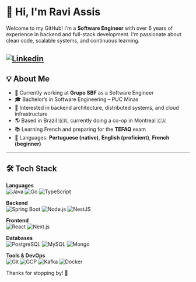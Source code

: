 # 👋 Hi, I'm Ravi Assis

Welcome to my GitHub! I'm a **Software Engineer** with over 6 years of experience in backend and full-stack development. I'm passionate about clean code, scalable systems, and continuous learning.

[![Linkedin](https://img.shields.io/badge/Linkedin-blue?style=flat&logo=inspire&logoColor=white)](https://www.linkedin.com/in/ravi-assis-a31674b5/)
---

## 💡 About Me

- 🔭 Currently working at **Grupo SBF** as a Software Engineer
- 🎓 Bachelor’s in Software Engineering – PUC Minas
- 🚀 Interested in backend architecture, distributed systems, and cloud infrastructure 
- 🌎 Based in Brazil 🇧🇷, currently doing a co-op in Montreal 🇨🇦  
- 📚 Learning French and preparing for the **TEFAQ** exam  
- 💬 Languages: **Portuguese (native)**, **English (proficient)**, **French (beginner)**

---

## 🛠️ Tech Stack

**Languages**  
![Java](https://img.shields.io/badge/Java-ED8B00?style=flat&logo=openjdk&logoColor=white) 
![Go](https://img.shields.io/badge/Go-007d9c?style=flat&logo=go&logoColor=white) 
![TypeScript](https://img.shields.io/badge/TypeScript-007ACC?style=flat&logo=typescript&logoColor=white)

**Backend**  
![Spring Boot](https://img.shields.io/badge/Spring_Boot-6DB33F?style=flat&logo=spring-boot&logoColor=white)
![Node.js](https://img.shields.io/badge/Node.js-339933?style=flat&logo=node.js&logoColor=white) 
![NestJS](https://img.shields.io/badge/NestJS-E0234E?style=flat&logo=nestjs&logoColor=white)  

**Frontend**  
![React](https://img.shields.io/badge/React-20232A?style=flat&logo=react&logoColor=61DAFB) 
![Next.js](https://img.shields.io/badge/Next.js-000000?style=flat&logo=nextdotjs&logoColor=white)

**Databases**  
![PostgreSQL](https://img.shields.io/badge/PostgreSQL-336791?style=flat&logo=postgresql&logoColor=white)
![MySQL](https://img.shields.io/badge/MySQL-4479A1?style=flat&logo=mysql&logoColor=white) 
![Mongo](https://img.shields.io/badge/Mongodb-6DB33F?style=flat&logo=mongodb&logoColor=white)


**Tools & DevOps**  
![Git](https://img.shields.io/badge/Git-F05032?style=flat&logo=git&logoColor=white) 
![GCP](https://img.shields.io/badge/GCP-4285F4?style=flat&logo=googlecloud&logoColor=white) 
![Kafka](https://img.shields.io/badge/Apache_Kafka-231F20?style=flat&logo=apachekafka&logoColor=white) 
![Docker](https://img.shields.io/badge/Docker-white?style=flat&logo=docker&logoColor=blue) 

Thanks for stopping by! 👋
